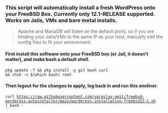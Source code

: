 ### This script will automatically install a fresh WordPress onto your FreeBSD Box. Currently only 12.1-RELEASE supported. Works on Jails, VMs and bare metal installs.
> Apache and MariaDB will listen on the default ports, so if you are binding your Jails/VMs to the same IP as your host, manually edit the config files to fit your environment.

#### First install this software onto your FreeBSD box (or Jail, it doesn't matter), and make bash a default shell.
<code>pkg update -f && pkg install -y git bash curl && chsh -s $(which bash) root</code>

#### Then logout for the changes to apply, log back in and run this oneliner.
<code>curl https://raw.githubusercontent.com/yaroslav-gwit/freebsd-wordpress-autoinstaller/main/wordpress-installation-freebsd12-1.sh | bash - </code>
